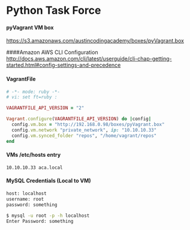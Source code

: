 Python Task Force
===============

#### pyVagrant VM box
https://s3.amazonaws.com/austincodingacademy/boxes/pyVagrant.box

####Amazon AWS CLI Configuration
http://docs.aws.amazon.com/cli/latest/userguide/cli-chap-getting-started.html#config-settings-and-precedence

#### VagrantFile
```ruby
# -*- mode: ruby -*-
# vi: set ft=ruby :

VAGRANTFILE_API_VERSION = "2"

Vagrant.configure(VAGRANTFILE_API_VERSION) do |config|
  config.vm.box = "http://192.168.0.98/boxes/pyVagrant.box"
  config.vm.network "private_network", ip: "10.10.10.33"
  config.vm.synced_folder "repos", "/home/vagrant/repos"
end
```

#### VMs /etc/hosts entry
```
10.10.10.33 aca.local
```
#### MySQL Credentials (Local to VM)
```bash
host: localhost
username: root
password: something

$ mysql -u root -p -h localhost
Enter Password: something
```
